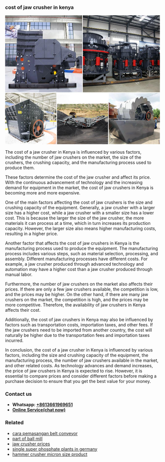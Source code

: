 <h3>cost of jaw crusher in kenya</h3><img src='1706755639.jpg' alt=''><p>The cost of a jaw crusher in Kenya is influenced by various factors, including the number of jaw crushers on the market, the size of the crushers, the crushing capacity, and the manufacturing process used to produce them.</p><p>These factors determine the cost of the jaw crusher and affect its price. With the continuous advancement of technology and the increasing demand for equipment in the market, the cost of jaw crushers in Kenya is becoming more and more expensive.</p><p>One of the main factors affecting the cost of jaw crushers is the size and crushing capacity of the equipment. Generally, a jaw crusher with a larger size has a higher cost, while a jaw crusher with a smaller size has a lower cost. This is because the larger the size of the jaw crusher, the more materials it can process at a time, which in turn increases its production capacity. However, the larger size also means higher manufacturing costs, resulting in a higher price.</p><p>Another factor that affects the cost of jaw crushers in Kenya is the manufacturing process used to produce the equipment. The manufacturing process includes various steps, such as material selection, processing, and assembly. Different manufacturing processes have different costs. For example, a jaw crusher produced through advanced technology and automation may have a higher cost than a jaw crusher produced through manual labor.</p><p>Furthermore, the number of jaw crushers on the market also affects their prices. If there are only a few jaw crushers available, the competition is low, and the prices may be higher. On the other hand, if there are many jaw crushers on the market, the competition is high, and the prices may be more competitive. Therefore, the availability of jaw crushers in Kenya affects their cost.</p><p>Additionally, the cost of jaw crushers in Kenya may also be influenced by factors such as transportation costs, importation taxes, and other fees. If the jaw crushers need to be imported from another country, the cost will naturally be higher due to the transportation fees and importation taxes incurred.</p><p>In conclusion, the cost of a jaw crusher in Kenya is influenced by various factors, including the size and crushing capacity of the equipment, the manufacturing process, the number of jaw crushers available in the market, and other related costs. As technology advances and demand increases, the price of jaw crushers in Kenya is expected to rise. However, it is essential to compare prices and consider different factors before making a purchase decision to ensure that you get the best value for your money.</p><h3>Contact us</h3><ul><li><strong>Whatsapp:&nbsp;<a href="https://wa.me/8613661969651">+8613661969651</a></strong></li><li><a href="https://swt.shibang-china.com/?git&amp;zhl&amp;cost of jaw crusher in kenya"><strong>Online Service(chat now)</strong></a></li></ul><h3>Related</h3><ul><li><a href='cara pemasangan belt conveyor.md'>cara pemasangan belt conveyor</a></li><li><a href='part of ball mill.md'>part of ball mill</a></li><li><a href='jaw crusher prices.md'>jaw crusher prices</a></li><li><a href='single super phosphate plants in germany.md'>single super phosphate plants in germany</a></li><li><a href='hammer crusher micron size product.md'>hammer crusher micron size product</a></li></ul>